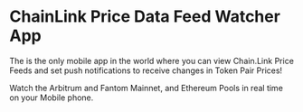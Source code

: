 # ChainLink Price Data Feed Watcher App

The is the only mobile app in the world where you can view Chain.Link Price Feeds and set push notifications to receive changes in Token Pair Prices!

Watch the Arbitrum and Fantom Mainnet, and Ethereum Pools in real time on your Mobile phone.